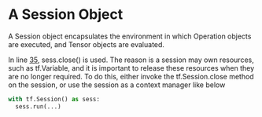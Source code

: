 # A Session Object

A Session object encapsulates the environment in which Operation objects are executed, and Tensor objects are evaluated. 

In line [35](https://github.com/ffliza/hello-world/blob/master/matrix_multiplication_tf.py), sess.close() is used. The reason is 
a session may own resources, such as tf.Variable, and it is important to release these resources when they are no longer required. 
To do this, either invoke the tf.Session.close method on the session, or use the session as a context manager like below 

```python
with tf.Session() as sess:
  sess.run(...)
```
